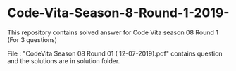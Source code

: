 # Code-Vita-Season-8-Round-1-2019-
This repository contains solved answer for Code Vita season 08  Round 1 (For 3 questions)

File : "CodeVita Season 08 Round 01 ( 12-07-2019).pdf" contains question and the solutions are in solution folder.
